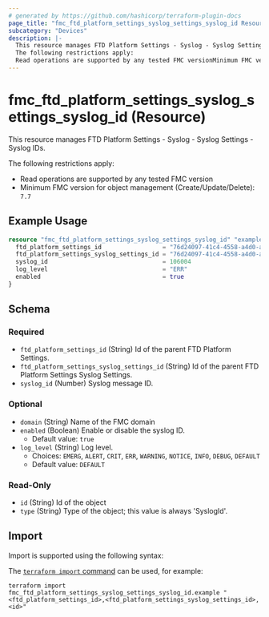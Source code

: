 ```yaml
---
# generated by https://github.com/hashicorp/terraform-plugin-docs
page_title: "fmc_ftd_platform_settings_syslog_settings_syslog_id Resource - terraform-provider-fmc"
subcategory: "Devices"
description: |-
  This resource manages FTD Platform Settings - Syslog - Syslog Settings - Syslog IDs.
  The following restrictions apply:
  Read operations are supported by any tested FMC versionMinimum FMC version for object management (Create/Update/Delete): 7.7
---
```


# fmc_ftd_platform_settings_syslog_settings_syslog_id (Resource)

This resource manages FTD Platform Settings - Syslog - Syslog Settings - Syslog IDs.

The following restrictions apply:
  - Read operations are supported by any tested FMC version
  - Minimum FMC version for object management (Create/Update/Delete): `7.7`

## Example Usage

```terraform
resource "fmc_ftd_platform_settings_syslog_settings_syslog_id" "example" {
  ftd_platform_settings_id                 = "76d24097-41c4-4558-a4d0-a8c07ac08470"
  ftd_platform_settings_syslog_settings_id = "76d24097-41c4-4558-a4d0-a8c07ac08470"
  syslog_id                                = 106004
  log_level                                = "ERR"
  enabled                                  = true
}
```

<!-- schema generated by tfplugindocs -->
## Schema

### Required

- `ftd_platform_settings_id` (String) Id of the parent FTD Platform Settings.
- `ftd_platform_settings_syslog_settings_id` (String) Id of the parent FTD Platform Settings Syslog Settings.
- `syslog_id` (Number) Syslog message ID.

### Optional

- `domain` (String) Name of the FMC domain
- `enabled` (Boolean) Enable or disable the syslog ID.
  - Default value: `true`
- `log_level` (String) Log level.
  - Choices: `EMERG`, `ALERT`, `CRIT`, `ERR`, `WARNING`, `NOTICE`, `INFO`, `DEBUG`, `DEFAULT`
  - Default value: `DEFAULT`

### Read-Only

- `id` (String) Id of the object
- `type` (String) Type of the object; this value is always 'SyslogId'.

## Import

Import is supported using the following syntax:

The [`terraform import` command](https://developer.hashicorp.com/terraform/cli/commands/import) can be used, for example:

```shell
terraform import fmc_ftd_platform_settings_syslog_settings_syslog_id.example "<ftd_platform_settings_id>,<ftd_platform_settings_syslog_settings_id>,<id>"
```
